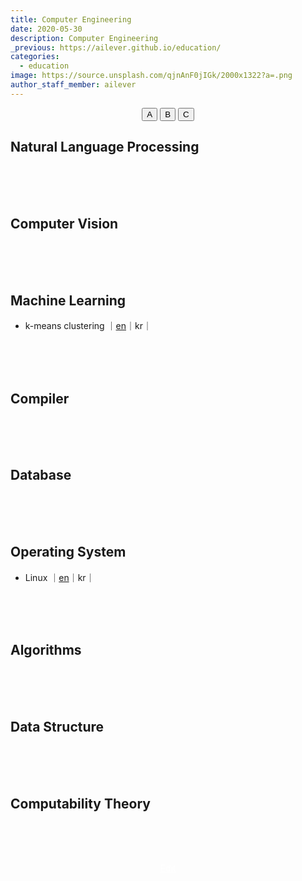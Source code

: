 ```yaml
---
title: Computer Engineering
date: 2020-05-30
description: Computer Engineering
_previous: https://ailever.github.io/education/
categories:
  - education
image: https://source.unsplash.com/qjnAnF0jIGk/2000x1322?a=.png
author_staff_member: ailever
---
```


<div align="center" class="top_btn_box">
  <button class="top_btn" type="button" onclick="location.href='#'">A</button>
  <button class="top_btn" type="button" onclick="location.href='#'">B</button>
  <button class="top_btn" type="button" onclick="location.href='#'">C</button>
</div>


## Natural Language Processing

<br><br><br>
## Computer Vision

<br><br><br>
## Machine Learning
- k-means clustering ｜[en](https://ailever.github.io/education/2020/05/30/_CE-en-kmeans/)｜kr｜

<br><br><br>
## Compiler

<br><br><br>
## Database

<br><br><br>
## Operating System
- Linux ｜[en](https://ailever.github.io/education/2020/05/30/_CE-en-linux/)｜kr｜


<br><br><br>
## Algorithms

<br><br><br>
## Data Structure

<br><br><br>
## Computability Theory





<br><br><br>
<div align="center" class="bottom_btn_box">
  <span class="bottom_btn"><a href="https://github.com/ailever/ailever.github.io/blob/master/_posts/education/2020-05-30-Computer-Engineering.md" target="_blank" style="color:white">Edit</a></span>
</div>
